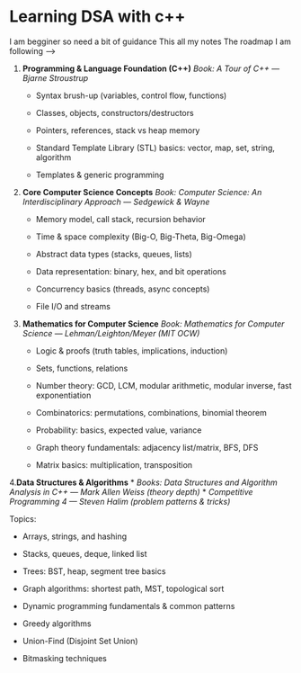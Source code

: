 # Learning DSA with c++

I am begginer so need a bit of guidance
This all my notes
The roadmap I am following -->

1. **Programming & Language Foundation (C++)**
   *Book: A Tour of C++ — Bjarne Stroustrup*
   
   * Syntax brush-up (variables, control flow, functions)
   * Classes, objects, constructors/destructors
   * Pointers, references, stack vs heap memory

   * Standard Template Library (STL) basics: vector, map, set, string, algorithm
   * Templates & generic programming

2. **Core Computer Science Concepts**
   *Book: Computer Science: An Interdisciplinary Approach — Sedgewick & Wayne*

   * Memory model, call stack, recursion behavior
   * Time & space complexity (Big-O, Big-Theta, Big-Omega)

   * Abstract data types (stacks, queues, lists)

   * Data representation: binary, hex, and bit operations

   * Concurrency basics (threads, async concepts)

   * File I/O and streams

3. **Mathematics for Computer Science**
   *Book: Mathematics for Computer Science — Lehman/Leighton/Meyer (MIT OCW)*

   * Logic & proofs (truth tables, implications, induction)

   * Sets, functions, relations

   * Number theory: GCD, LCM, modular arithmetic, modular inverse, fast exponentiation

   * Combinatorics: permutations, combinations, binomial theorem

   * Probability: basics, expected value, variance

   * Graph theory fundamentals: adjacency list/matrix, BFS, DFS

   * Matrix basics: multiplication, transposition

4.**Data Structures & Algorithms**
    * *Books: Data Structures and Algorithm Analysis in C++ — Mark Allen Weiss (theory depth)*
    * *Competitive Programming 4 — Steven Halim (problem patterns & tricks)*

Topics:

* Arrays, strings, and hashing

* Stacks, queues, deque, linked list

* Trees: BST, heap, segment tree basics

* Graph algorithms: shortest path, MST, topological sort

* Dynamic programming fundamentals & common patterns

* Greedy algorithms

* Union-Find (Disjoint Set Union)

* Bitmasking techniques

